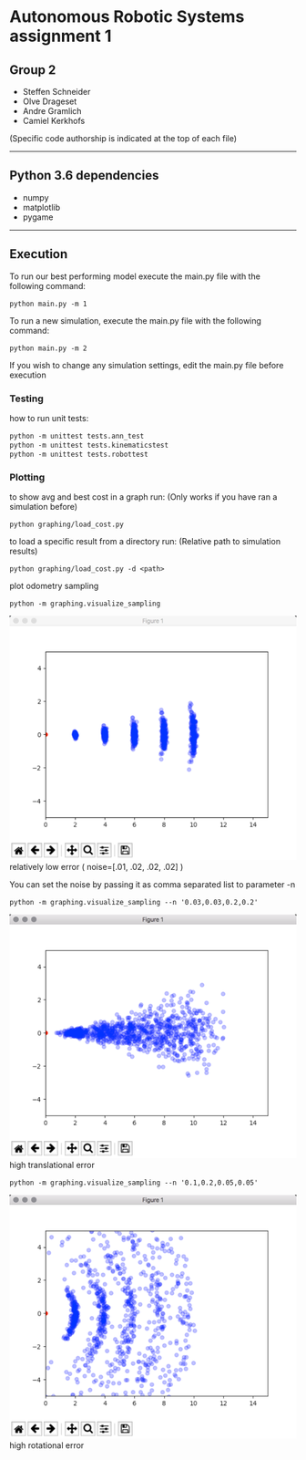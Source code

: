 # Autonomous Robotic Systems assignment 1

## Group 2
- Steffen Schneider
- Olve Drageset
- Andre Gramlich
- Camiel Kerkhofs

(Specific code authorship is indicated at the top of each file)

---
## Python 3.6 dependencies
- numpy
- matplotlib
- pygame
---
## Execution
To run our best performing model execute the main.py file with the following command:
```
python main.py -m 1
```
To run a new simulation, execute the main.py file with the following command:
```
python main.py -m 2
```

If you wish to change any simulation settings, edit the main.py file before execution


### Testing
how to run unit tests:
```
python -m unittest tests.ann_test
python -m unittest tests.kinematicstest
python -m unittest tests.robottest
```


### Plotting
to show avg and best cost in a graph run: (Only works if you have ran a simulation before)
```
python graphing/load_cost.py
```
to load a specific result from a directory run: (Relative path to simulation results)
```
python graphing/load_cost.py -d <path>
```

plot odometry sampling
```
python -m graphing.visualize_sampling
```
![Setting relativele low noise](etc/img/low_errors.png?raw=true "Low error")
relatively low error ( noise=[.01, .02, .02, .02] )

You can set the noise by passing it as comma separated list to parameter -n
```
python -m graphing.visualize_sampling --n '0.03,0.03,0.2,0.2'
```
![high translational error](etc/img/high_trans_error.png?raw=true "high translational error")
high translational error

```
python -m graphing.visualize_sampling --n '0.1,0.2,0.05,0.05'
```
![high rotational error](etc/img/high_rot_error.png?raw=true "high rotational error")
high rotational error
